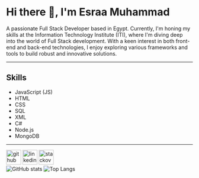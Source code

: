 # Hi there 👋, I'm Esraa Muhammad

A passionate Full Stack Developer based in Egypt. Currently, I'm honing my skills at the Information Technology Institute (ITI), where I'm diving deep into the world of Full Stack development. With a keen interest in both front-end and back-end technologies, I enjoy exploring various frameworks and tools to build robust and innovative solutions.

---

## Skills

- <i class="fab fa-js"></i> JavaScript (JS)
- <i class="fab fa-html5"></i> HTML
- <i class="fab fa-css3-alt"></i> CSS
- <i class="fas fa-database"></i> SQL
- <i class="fas fa-file-code"></i> XML
- <i class="fas fa-code"></i> C#
- <i class="fab fa-node"></i> Node.js
- <i class="fas fa-database"></i> MongoDB

---

[<img src='https://cdn.jsdelivr.net/npm/simple-icons@3.0.1/icons/github.svg' alt='github' height='40'>](https://github.com/esraashabana)  [<img src='https://cdn.jsdelivr.net/npm/simple-icons@3.0.1/icons/linkedin.svg' alt='linkedin' height='40'>](https://www.linkedin.com/in/esraa-shabana/)  [<img src='https://cdn.jsdelivr.net/npm/simple-icons@3.0.1/icons/stackoverflow.svg' alt='stackoverflow' height='40'>](https://stackoverflow.com/users/23559933/esraamuh)  
![GitHub stats](https://github-readme-stats.vercel.app/api?username=esraashabana&show_icons=true&count_private=true&theme=radical)
![Top Langs](https://github-readme-stats.vercel.app/api/top-langs/?username=esraashabana&langs_count=9)

